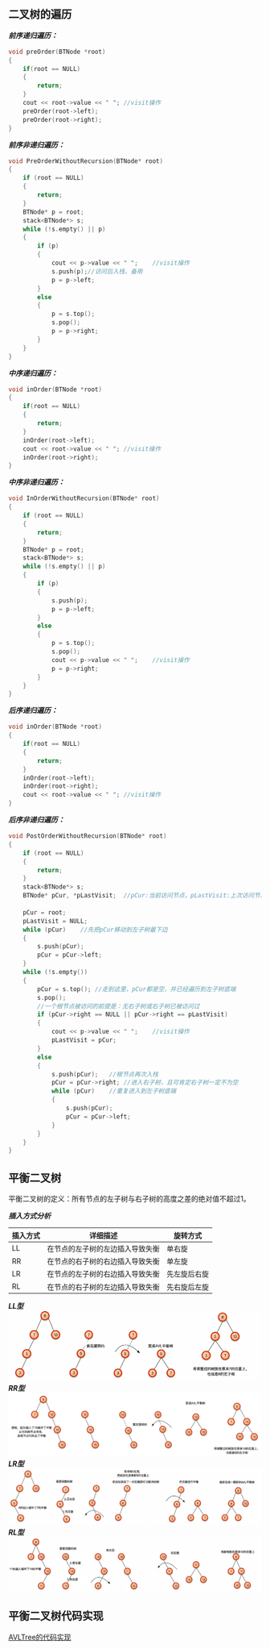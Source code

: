 ## 二叉树的遍历
***前序递归遍历：***  
```cpp
void preOrder(BTNode *root) 
{
	if(root == NULL) 
	{
		return;
	}
	cout << root->value << " ";	//visit操作
	preOrder(root->left);
	preOrder(root->right);
}
```
***前序非递归遍历：***  
```cpp
void PreOrderWithoutRecursion(BTNode* root)
{
	if (root == NULL)
	{
		return;
	} 
	BTNode* p = root;
	stack<BTNode*> s;
	while (!s.empty() || p)
	{
		if (p)
		{
			cout << p->value << " ";	//visit操作
			s.push(p);//访问后入栈，备用
			p = p->left;
		}
		else
		{
			p = s.top();
			s.pop();
			p = p->right;
		}
	}
}
```
***中序递归遍历：***   
```cpp
void inOrder(BTNode *root) 
{
	if(root == NULL) 
	{
		return;
	}
	inOrder(root->left);
	cout << root->value << " ";	//visit操作
	inOrder(root->right);
}
```
***中序非递归遍历：***  
```cpp
void InOrderWithoutRecursion(BTNode* root)
{
	if (root == NULL)
	{
		return;
	}
	BTNode* p = root;
	stack<BTNode*> s;
	while (!s.empty() || p)
	{
		if (p)
		{
			s.push(p);
			p = p->left;
		}
		else
		{
			p = s.top();
			s.pop();
			cout << p->value << " ";	//visit操作
			p = p->right;
		}
	}
}
```
***后序递归遍历：***  
```cpp
void inOrder(BTNode *root) 
{
	if(root == NULL) 
	{
		return;
	}
	inOrder(root->left);
	inOrder(root->right);
	cout << root->value << " ";	//visit操作
}
```
***后序非递归遍历：***  
```cpp
void PostOrderWithoutRecursion(BTNode* root)
{
	if (root == NULL)
	{
		return;
	}
	stack<BTNode*> s;
	BTNode* pCur, *pLastVisit;	//pCur:当前访问节点，pLastVisit:上次访问节点
	
	pCur = root;
	pLastVisit = NULL;
	while (pCur)	//先把pCur移动到左子树最下边
	{
		s.push(pCur);
		pCur = pCur->left;
	}
	while (!s.empty())
	{
		pCur = s.top();	//走到这里，pCur都是空，并已经遍历到左子树底端
		s.pop();
		//一个根节点被访问的前提是：无右子树或右子树已被访问过
		if (pCur->right == NULL || pCur->right == pLastVisit)
		{
			cout << p->value << " ";	//visit操作
			pLastVisit = pCur;
		}
		else
		{
			s.push(pCur); 	//根节点再次入栈
			pCur = pCur->right;	//进入右子树，且可肯定右子树一定不为空
			while (pCur)	//重复进入到左子树底端
			{
				s.push(pCur);
				pCur = pCur->left;
			}
		}
	}
}
```
## 平衡二叉树
平衡二叉树的定义：所有节点的左子树与右子树的高度之差的绝对值不超过1。  
  
***插入方式分析***

 插入方式  | 详细描述  | 旋转方式
 ---- | ----- | ------  
 LL  | 在节点的左子树的左边插入导致失衡 | 单右旋 
 RR  | 在节点的右子树的右边插入导致失衡 | 单左旋 
 LR  | 在节点的左子树的右边插入导致失衡 | 先左旋后右旋 
 RL  | 在节点的右子树的左边插入导致失衡 | 先右旋后左旋 
  
***LL型***  
![单右旋](./images/RRotate.png)  
***RR型***  
![单左旋](./images/LRotate.png)  
***LR型***  
![单右旋](./images/LRRotate.png)  
***RL型***  
![单右旋](./images/RLRotate.png)  
  
## 平衡二叉树代码实现  
  
[AVLTree的代码实现](./平衡二叉树)  

